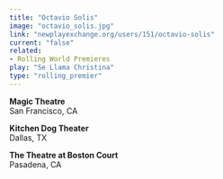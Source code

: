 ```yaml
---
title: "Octavio Solis"
image: "octavio_solis.jpg"
link: "newplayexchange.org/users/151/octavio-solis"
current: "false"
related:
- Rolling World Premieres
play: "Se Llama Christina"
type: "rolling_premier"
---
```


**Magic Theatre**\
San Francisco, CA

**Kitchen Dog Theater**\
Dallas, TX

**The Theatre at Boston Court**\
Pasadena, CA
